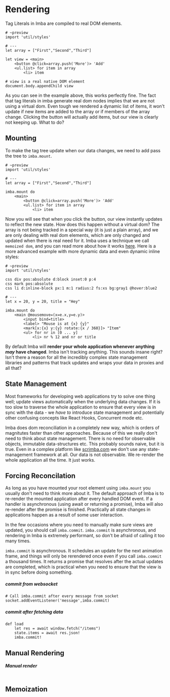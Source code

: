 # Rendering

Tag Literals in Imba are compiled to real DOM elements.

```imba
# ~preview
import 'util/styles'

# ---
let array = ["First","Second","Third"]

let view = <main>
    <button @click=array.push('More')> 'Add'
    <ul.list> for item in array
        <li> item

# view is a real native DOM element
document.body.appendChild view
```
As you can see in the example above, this works perfectly fine. The fact that tag literals in imba generate real dom nodes implies that we are not using a virtual dom. Even tough we rendered a dynamic list of items, it won't update if new items are added to the array or if members of the array change. Clicking the button will actually add items, but our view is clearly not keeping up. What to do?

## Mounting

To make the tag tree update when our data changes, we need to add pass the tree to `imba.mount`.

```imba
# ~preview
import 'util/styles'

# ---
let array = ["First","Second","Third"]

imba.mount do 
    <main>
        <button @click=array.push('More')> 'Add'
        <ul.list> for item in array
            <li> item
```
Now you will see that when you click the button, our view instantly updates to reflect the new state. How does this happen without a virtual dom? The array is not being tracked in a special way (it is just a plain array), and we are only dealing with real dom elements, which are only changed and updated when there is real need for it. Imba uses a technique we call `memoized dom`, and you can read more about how it works [here](https://medium.com/free-code-camp/the-virtual-dom-is-slow-meet-the-memoized-dom-bb19f546cc52). Here is a more advanced example with more dynamic data and even dynamic inline styles:

```imba
# ~preview
import 'util/styles'

css div pos:absolute d:block inset:0 p:4
css mark pos:absolute
css li d:inline-block px:1 m:1 radius:2 fs:xs bg:gray1 @hover:blue2

# ---
let x = 20, y = 20, title = "Hey"

imba.mount do
    <main @mousemove=(x=e.x,y=e.y)>
        <input bind=title>
        <label> "Mouse is at {x} {y}"
        <mark[x:{x} y:{y} rotate:{x / 360}]> "Item"
        <ul> for nr in [0 ... y]
            <li> nr % 12 and nr or title
```

By default Imba will **render your whole application whenever anything *may* have changed**. Imba isn't tracking anything. This sounds insane right? Isn't there a reason for all the incredibly complex state management libraries and patterns that track updates and wraps your data in proxies and all that?

## State Management

Most frameworks for developing web applications try to solve one thing well; update views automatically when the underlying data changes. If it is too slow to traverse the whole application to ensure that every view is in sync with the data - we *have to* introduce state management and potentially other confusing concepts like React Hooks, Concurrent mode etc.

Imba does dom reconciliation in a completely new way, which is orders of magnitutes faster than other approaches. Because of this we really don't need to think about state management. There is no need for observable objects, immutable data-structures etc. This probably sounds naive, but it is true. Even in a complex platform like [scrimba.com](https://scrimba.com) we don't use any state-management framework at all. Our data is not observable. We re-render the whole application all the time. It just works.

## Forcing Reconcilation

As long as you have mounted your root element using `imba.mount` you usually don't need to think more about it. The default approach of Imba is to re-render the mounted application after every handled DOM event. If a handler is asynchronous (using await or returning a promise), Imba will also re-render after the promise is finished. Practically all state changes in applications happen as a result of some user interaction.

In the few occasions where you need to manually make sure views are updated, you should call `imba.commit`. `imba.commit` is asynchronous, and rendering in Imba is extremely performant, so don't be afraid of calling it too many times.

`imba.commit` is asynchronous. It schedules an update for the next animation frame, and things will only be rerendered once even if you call `imba.commit` a thousand times. It returns a promise that resolves after the actual updates are completed, which is practical when you need to ensure that the view is in sync before doing something.


##### commit from websocket
```imba
# Call imba.commit after every message from socket
socket.addEventListener('message',imba.commit)
```

##### commit after fetching data
```imba
def load
    let res = await window.fetch("/items")
    state.items = await res.json!
    imba.commit!
```

## Manual Rendering

##### Manual render
```imba
```

## Memoization

